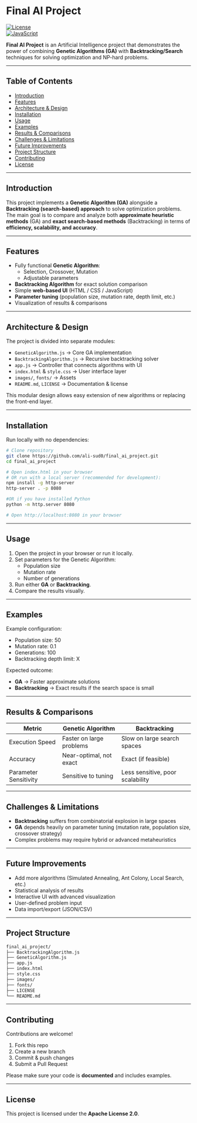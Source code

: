 # Final AI Project

[![License](https://img.shields.io/badge/license-Apache%202.0-blue.svg)](LICENSE)  
[![JavaScript](https://img.shields.io/badge/lang-JavaScript-yellow.svg)](https://developer.mozilla.org/docs/Web/JavaScript)

**Final AI Project** is an Artificial Intelligence project that demonstrates the power of combining **Genetic Algorithms (GA)** with **Backtracking/Search** techniques for solving optimization and NP-hard problems.

---

## Table of Contents
- [Introduction](#introduction)
- [Features](#features)
- [Architecture & Design](#architecture--design)
- [Installation](#installation)
- [Usage](#usage)
- [Examples](#examples)
- [Results & Comparisons](#results--comparisons)
- [Challenges & Limitations](#challenges--limitations)
- [Future Improvements](#future-improvements)
- [Project Structure](#project-structure)
- [Contributing](#contributing)
- [License](#license)

---

## Introduction
This project implements a **Genetic Algorithm (GA)** alongside a **Backtracking (search-based) approach** to solve optimization problems.  
The main goal is to compare and analyze both **approximate heuristic methods** (GA) and **exact search-based methods** (Backtracking) in terms of **efficiency, scalability, and accuracy**.

---

## Features
- Fully functional **Genetic Algorithm**:
  - Selection, Crossover, Mutation
  - Adjustable parameters
- **Backtracking Algorithm** for exact solution comparison
- Simple **web-based UI** (HTML / CSS / JavaScript)
- **Parameter tuning** (population size, mutation rate, depth limit, etc.)
- Visualization of results & comparisons

---

## Architecture & Design
The project is divided into separate modules:
- `GeneticAlgorithm.js` → Core GA implementation  
- `BacktrackingAlgorithm.js` → Recursive backtracking solver  
- `app.js` → Controller that connects algorithms with UI  
- `index.html` & `style.css` → User interface layer  
- `images/`, `fonts/` → Assets  
- `README.md`, `LICENSE` → Documentation & license  

This modular design allows easy extension of new algorithms or replacing the front-end layer.

---

## Installation
Run locally with no dependencies:

```bash
# Clone repository
git clone https://github.com/ali-sud0/final_ai_project.git
cd final_ai_project

# Open index.html in your browser
# OR run with a local server (recommended for development):
npm install -g http-server
http-server . -p 8080

#OR if you have installed Python
python -m http.server 8080

# Open http://localhost:8080 in your browser

```
---

## Usage
1. Open the project in your browser or run it locally.  
2. Set parameters for the Genetic Algorithm:
   - Population size
   - Mutation rate
   - Number of generations  
3. Run either **GA** or **Backtracking**.  
4. Compare the results visually.

---

## Examples
Example configuration:
- Population size: 50  
- Mutation rate: 0.1  
- Generations: 100  
- Backtracking depth limit: X  

Expected outcome:
- **GA** → Faster approximate solutions  
- **Backtracking** → Exact results if the search space is small  

---

## Results & Comparisons

| Metric               | Genetic Algorithm          | Backtracking                  |
|----------------------|---------------------------|--------------------------------|
| Execution Speed      | Faster on large problems  | Slow on large search spaces    |
| Accuracy             | Near-optimal, not exact   | Exact (if feasible)            |
| Parameter Sensitivity| Sensitive to tuning       | Less sensitive, poor scalability |

---

## Challenges & Limitations
- **Backtracking** suffers from combinatorial explosion in large spaces  
- **GA** depends heavily on parameter tuning (mutation rate, population size, crossover strategy)  
- Complex problems may require hybrid or advanced metaheuristics  

---

## Future Improvements
- Add more algorithms (Simulated Annealing, Ant Colony, Local Search, etc.)  
- Statistical analysis of results  
- Interactive UI with advanced visualization  
- User-defined problem input  
- Data import/export (JSON/CSV)  

---

## Project Structure
```bash
final_ai_project/
├── BacktrackingAlgorithm.js
├── GeneticAlgorithm.js
├── app.js
├── index.html
├── style.css
├── images/
├── fonts/
├── LICENSE
└── README.md
```
---

## Contributing

Contributions are welcome!  

1. Fork this repo  
2. Create a new branch  
3. Commit & push changes  
4. Submit a Pull Request  

Please make sure your code is **documented** and includes examples.

---

## License
This project is licensed under the **Apache License 2.0**.  


